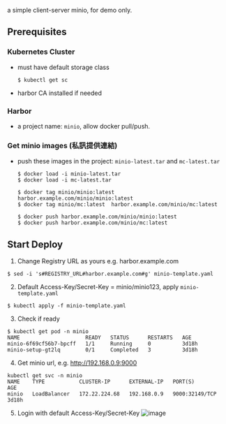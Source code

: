 a simple client-server minio, for demo only.

## Prerequisites

### Kubernetes Cluster
- must have default storage class
  ```
  $ kubectl get sc
  ```
- harbor CA installed if needed

### Harbor
- a project name: `minio`, allow docker pull/push.

### Get minio images (私訊提供連結)
- push these images in the project: `minio-latest.tar` and `mc-latest.tar`
  ```
  $ docker load -i minio-latest.tar
  $ docker load -i mc-latest.tar

  $ docker tag minio/minio:latest harbor.example.com/minio/minio:latest
  $ docker tag minio/mc:latest  harbor.example.com/minio/mc:latest

  $ docker push harbor.example.com/minio/minio:latest
  $ docker push harbor.example.com/minio/mc:latest
  ```


## Start Deploy

1. Change Registry URL as yours e.g. harbor.example.com
  ```
  $ sed -i 's#REGISTRY_URL#harbor.example.com#g' minio-template.yaml
  ```
2. Default Access-Key/Secret-Key = minio/minio123, apply `minio-template.yaml`
  ```
  $ kubectl apply -f minio-template.yaml
  ```
3. Check if ready
  ```
  $ kubectl get pod -n minio
  NAME                     READY   STATUS      RESTARTS   AGE
  minio-6f69cf56b7-bpcff   1/1     Running     0          3d18h
  minio-setup-gt2lq        0/1     Completed   3          3d18h
  ```
4. Get minio url, e.g. http://192.168.0.9:9000
  ```
  kubectl get svc -n minio
  NAME    TYPE           CLUSTER-IP      EXTERNAL-IP   PORT(S)          AGE
  minio   LoadBalancer   172.22.224.68   192.168.0.9   9000:32149/TCP   3d18h
  ```
5. Login with default Access-Key/Secret-Key
![image](https://user-images.githubusercontent.com/30453370/138801446-3c5c72f9-4a8b-4c53-8be1-0b9aad413520.png)
